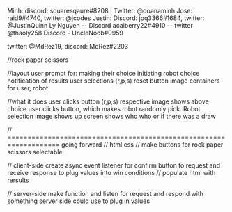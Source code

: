 Minh: discord: squaresqaure#8208 | Twitter: @doanaminh Jose: raid9#4740, twitter: @jcodes Justin: Discord: jpq3366#1684, twitter: @JustinQuinn Ly Nguyen -- Discord acaiberry22#4910 -- twitter @thaoly258 Discord - UncleNoob#0959

twitter: @MdRez19, discord: MdRez#2203

//rock paper scissors

//layout user prompt for: making their choice initiating robot choice notification of results user selections (r,p,s) reset button image containers for user, robot

//what it does user clicks button (r,p,s) respective image shows above choice user clicks button, which makes robot randomly pick. Robot selection image shows up screen shows who who or if there was a draw

// =================================================================== going forward // html css // make buttons for rock paper scissors selectable

// client-side create async event listener for confirm button to request and receive response to plug values into win conditions // populate html with rersults

// server-side make function and listen for request and respond with something server side could use to plug in values